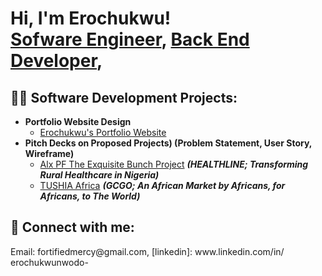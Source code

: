 <h1>Hi, I'm Erochukwu! <br/><a href="https://github.com/Erochukwu">Sofware Engineer</a>, <a href="www.linkedin.com/in/
erochukwunwodo-">Back End Developer</a>,

<h2>👨‍💻 Software Development Projects:</h2>

- <b>Portfolio Website Design</b>
  - [Erochukwu's Portfolio Website](https://sites.google.com/view/erochukwunwodo?usp=sharing)
- <b>Pitch Decks on Proposed Projects) (Problem Statement, User Story, Wireframe)</b>
  - [Alx PF The Exquisite Bunch Project](https://1drv.ms/p/c/b1aeee6adc3f458b/EQPoOx-P04dEpYDrmFk88-IBAqkGBFMfkbCzmsnCv-lOCA) <b><i>(HEALTHLINE; Transforming Rural Healthcare in Nigeria)</b></i>
  - [TUSHIA Africa](https://docs.google.com/presentation/d/1LKc2u7J09n61SIo-G2zN1ft5LGcxp7YXsyFgAUcLTCU/edit?usp=sharing) <b><i>(GCGO; An African Market by Africans, for Africans, to The World)</b></i>

<h2> 🤳 Connect with me:</h2>
Email: fortifiedmercy@gmail.com,
[linkedin]: www.linkedin.com/in/
erochukwunwodo-

